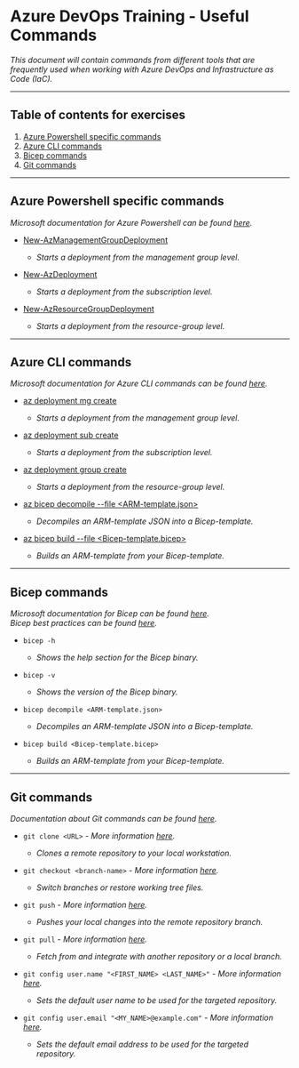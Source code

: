 # Azure DevOps Training - Useful Commands
_This document will contain commands from different tools that are frequently used when working with Azure DevOps and Infrastructure as Code (IaC)._<br>

---
## Table of contents for exercises
1. [Azure Powershell specific commands](#azure-powershell-specific-commands)
2. [Azure CLI commands](#azure-cli-commands)
3. [Bicep commands](#bicep-commands)
4. [Git commands](#git-commands)

---
## Azure Powershell specific commands
_Microsoft documentation for Azure Powershell can be found [here](https://learn.microsoft.com/en-us/powershell/azure/?view=azps-10.4.1)._<br>

* [New-AzManagementGroupDeployment](https://learn.microsoft.com/en-us/powershell/module/az.resources/new-azmanagementgroupdeployment?view=azps-11.0.0)
  * _Starts a deployment from the management group level._

* [New-AzDeployment](https://learn.microsoft.com/en-us/powershell/module/az.resources/new-azdeployment?view=azps-11.0.0)
  * _Starts a deployment from the subscription level._

* [New-AzResourceGroupDeployment](https://learn.microsoft.com/en-us/powershell/module/az.resources/new-azresourcegroupdeployment?view=azps-11.0.0)
  * _Starts a deployment from the resource-group level._

---
## Azure CLI commands
_Microsoft documentation for Azure CLI commands can be found [here](https://learn.microsoft.com/en-us/cli/azure/reference-index?view=azure-cli-latest)._<br>

* [az deployment mg create](https://learn.microsoft.com/en-us/cli/azure/deployment/mg?view=azure-cli-latest#az-deployment-mg-create)
  * _Starts a deployment from the management group level._

* [az deployment sub create](https://learn.microsoft.com/en-us/cli/azure/deployment/sub?view=azure-cli-latest#az-deployment-sub-create)
  * _Starts a deployment from the subscription level._

* [az deployment group create](https://learn.microsoft.com/en-us/cli/azure/deployment/group?view=azure-cli-latest#az-deployment-group-create)
  * _Starts a deployment from the resource-group level._

* [az bicep decompile --file <ARM-template.json>](https://learn.microsoft.com/sv-se/cli/azure/bicep?view=azure-cli-latest#az-bicep-decompile)
  * _Decompiles an ARM-template JSON into a Bicep-template._

* [az bicep build --file <Bicep-template.bicep>](https://learn.microsoft.com/en-us/cli/azure/bicep?view=azure-cli-latest#az-bicep-build)
  * _Builds an ARM-template from your Bicep-template._

---
## Bicep commands
_Microsoft documentation for Bicep can be found [here](https://learn.microsoft.com/en-us/azure/azure-resource-manager/bicep/)._<br>
_Bicep best practices can be found [here](https://learn.microsoft.com/en-us/azure/azure-resource-manager/bicep/best-practices)._<br>

* `bicep -h`
  * _Shows the help section for the Bicep binary._

* `bicep -v`
  * _Shows the version of the Bicep binary._

* `bicep decompile <ARM-template.json>`
  * _Decompiles an ARM-template JSON into a Bicep-template._

* `bicep build <Bicep-template.bicep>`
  * _Builds an ARM-template from your Bicep-template._

---
## Git commands
_Documentation about Git commands can be found [here](https://git-scm.com/docs)._<br>

* `git clone <URL>` - _More information [here](https://git-scm.com/docs/git-clone)._
  * _Clones a remote repository to your local workstation._

* `git checkout <branch-name>` - _More information [here](https://git-scm.com/docs/git-checkout)._
  * _Switch branches or restore working tree files._

* `git push` - _More information [here](https://git-scm.com/docs/git-push)._
  * _Pushes your local changes into the remote repository branch._

* `git pull` - _More information [here](https://git-scm.com/docs/git-pull)._
  * _Fetch from and integrate with another repository or a local branch._

* `git config user.name "<FIRST_NAME> <LAST_NAME>"` - _More information [here](https://git-scm.com/docs/git-config)._
  * _Sets the default user name to be used for the targeted repository._

* `git config user.email "<MY_NAME>@example.com"` - _More information [here](https://git-scm.com/docs/git-config)._
  * _Sets the default email address to be used for the targeted repository._